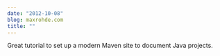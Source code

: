 ```yaml
---
date: "2012-10-08"
blog: maxrohde.com
title: ""
---
```


Great tutorial to set up a modern Maven site to document Java projects.